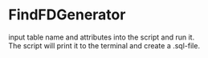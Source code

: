 # FindFDGenerator
input table name and attributes into the script and run it.<br />
The script will print it to the terminal and create a .sql-file.
